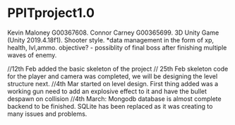 # PPITproject1.0 #
Kevin Maloney G00367608.
Connor Carney G00365699.
3D Unity Game (Unity 2019.4.18f1).
Shooter style.
*data management in the form of xp, health, lvl,ammo.
objective? - possiblity of final boss after finishing multiple waves of enemy.

//12th Feb added the basic skeleton of the project
// 25th Feb skeleton code for the player and camera was completed, we will be designing the level structure next.
//4th Mar started on level design. First thing added was a working gun need to add an explosive effect to it and have the bullet despawn on collision
//4th March: Mongodb database is almost complete backend to be finished. SQLite has been replaced as it was creating to many issues and problems.
